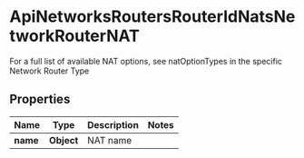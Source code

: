 

# ApiNetworksRoutersRouterIdNatsNetworkRouterNAT

For a full list of available NAT options, see natOptionTypes in the specific Network Router Type
## Properties

Name | Type | Description | Notes
------------ | ------------- | ------------- | -------------
**name** | **Object** | NAT name | 



